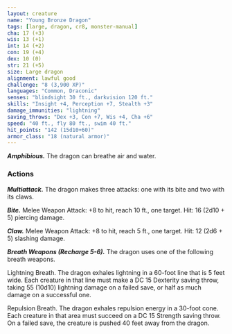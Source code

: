 ```yaml
---
layout: creature
name: "Young Bronze Dragon"
tags: [large, dragon, cr8, monster-manual]
cha: 17 (+3)
wis: 13 (+1)
int: 14 (+2)
con: 19 (+4)
dex: 10 (0)
str: 21 (+5)
size: Large dragon
alignment: lawful good
challenge: "8 (3,900 XP)"
languages: "Common, Draconic"
senses: "blindsight 30 ft., darkvision 120 ft."
skills: "Insight +4, Perception +7, Stealth +3"
damage_immunities: "lightning"
saving_throws: "Dex +3, Con +7, Wis +4, Cha +6"
speed: "40 ft., fly 80 ft., swim 40 ft."
hit_points: "142 (15d10+60)"
armor_class: "18 (natural armor)"
---
```


***Amphibious.*** The dragon can breathe air and water.

### Actions

***Multiattack.*** The dragon makes three attacks: one with its bite and two with its claws.

***Bite.*** Melee Weapon Attack: +8 to hit, reach 10 ft., one target. Hit: 16 (2d10 + 5) piercing damage.

***Claw.*** Melee Weapon Attack: +8 to hit, reach 5 ft., one target. Hit: 12 (2d6 + 5) slashing damage.

***Breath Weapons (Recharge 5-6).*** The dragon uses one of the following breath weapons.

Lightning Breath. The dragon exhales lightning in a 60-foot line that is 5 feet wide. Each creature in that line must make a DC 15 Dexterity saving throw, taking 55 (10d10) lightning damage on a failed save, or half as much damage on a successful one.

Repulsion Breath. The dragon exhales repulsion energy in a 30-foot cone. Each creature in that area must succeed on a DC 15 Strength saving throw. On a failed save, the creature is pushed 40 feet away from the dragon.

